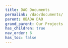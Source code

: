 ```yaml
---
title: DAO Documents
permalink: /dao/documents/
parent: OBADA DAO
grand_parent: Our Projects
has_children: true
nav_order: 6
has_toc: false
---
```

